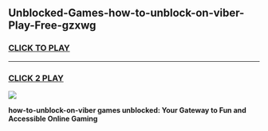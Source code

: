 
## Unblocked-Games-how-to-unblock-on-viber-Play-Free-gzxwg
<h3>
<a href="https://premium76.site?title=how-to-unblock-on-viber&ref=10A">CLICK TO PLAY</a></h3>
<hr>

<h3>
<a href="https://premium76.site?title=how-to-unblock-on-viber&ref=10A">CLICK 2 PLAY</a>
  
</h3>

<a href="https://premium76.site?title=how-to-unblock-on-viber&ref=10A"><img src="https://clearcache.store/games.png"></a>


**how-to-unblock-on-viber games unblocked: Your Gateway to Fun and Accessible Online Gaming**
